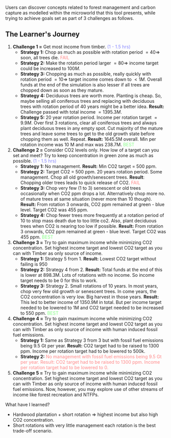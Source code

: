 Users can discover concepts related to forest management and carbon capture as modelled within the microworld that this tool presents, while trying to achieve goals set as part of 3 challenges as follows.

## The Learner's Journey

1. **Challenge 1 =** Get most income from timber. <font color="8888FF">(1 - 1.5 hrs)</font>
	* **Strategy 1:** Chop as much as possible with rotation period $= 40 \Rightarrow$ soon, all trees die. <font color="FF8888">FAIL</font>
	* **Strategy 2:** Make the rotation period larger $= 80 \Rightarrow$ income target could be increased to $100 M$.
	* **Strategy 3:** Chopping as much as possible, really quickly with rotation period $= 10 \Rightarrow$ target income comes down to $< 1M$. Overall funds at the end of the simulation is also lesser if all trees are chopped down as soon as they mature.
	* **Strategy 4:** Deciduous trees are worth more. Planting is cheap. So, maybe selling all coniferous trees and replacing with deciduous trees with rotation period of 40 years might be a better idea. **Result:** Challenge passed with total income $= 1395.3M$.
	* **Strategy 5:** 20 year rotation period. Income per rotation target $= 9.9M$. Over first 3 rotations, clear all coniferous trees and always plant deciduous trees in any empty spot. Cut majority of the mature trees and leave some trees to get to the old growth state before chopping them as well. Repeat. **Result:** 1645.5M overall. Min per rotation income was 10 M and max was 238.7M. <font color="88FF88">BEST</font>
2. **Challenge 2 =** Consider CO2 levels only. How low of a target can you set and meet? Try to keep concentration in green zone as much as possible. <font color="8888FF">(1 - 1.5 hrs)</font>
	* **Strategy 1:** No management. **Result:** Min CO2 target = 500 ppm.
	* **Strategy 2:** Target CO2 = 500 ppm. 20 years rotation period. Some management. Chop all old growth/senescent trees. **Result**: Chopping older trees leads to quick release of CO2. <font color="FF8888">FAIL</font>
	* **Strategy 3:** Chop very few (1 to 3) senescent or old trees occasionally when CO2 ppm drops a lot. Alternatively chop more no. of mature trees at same situation (never more than 10 though). **Result:** From rotation 3 onwards, CO2 ppm remained at green - blue level. Target CO2 was 455 ppm. 
	* **Strategy 4:** Chop fewer trees more frequently at a rotation period of 10 to stop mass death due to too little co2. Also, plant deciduous trees when CO2 is nearing too low if possible.  **Result:** From rotation 3 onwards, CO2 ppm remained at green - blue level. Target CO2 was 455 ppm. <font color="88FF88">BEST</font>
3. **Challenge 3 =** Try to gain maximum income while minimizing CO2 concentration. Set highest income target and lowest CO2 target as you can with Timber as only source of income.
	* **Strategy 1:** Strategy 5 from 1. **Result:** Lowest CO2 target without failing is 950
	* **Strategy 2:** Strategy 4 from 2. **Result:** Total funds at the end of this is lower at 898.3M. Lots of rotations with no income. So income target needs to be 0 for this to work.  
	* **Strategy 3:** Strategy 2. Small rotations of 10 years. In most years, chop very few old growth or senescent trees. In come years, the CO2 concentration is very low. Big harvest in those years. **Result:** This led to better income of 1350.9M in total. But per income target needed to be lowered to 1M and CO2 target needed to be increased to 550 ppm. <font color="88FF88">BEST</font>
4. **Challenge 4 =** Try to gain maximum income while minimizing CO2 concentration. Set highest income target and lowest CO2 target as you can with Timber as only source of income with human induced fossil fuel emissions.
	 * **Strategy 1:** Same as Strategy 3 from 3 but with fossil fuel emissions being 9.5 Gt per year. **Result:** CO2 target had to be raised to 1300 ppm. Income per rotation target had to be lowered to 500k.
	 * **Strategy 2:** <font color="FF8888">No management with fossil fuel emissions being 9.5 Gt per year. Result: CO2 target had to be raised to 1300 ppm. Income per rotation target had to be lowered to 0.</font>
5. **Challenge 5 =** Try to gain maximum income while minimizing CO2 concentration. Set highest income target and lowest CO2 target as you can with Timber as only source of income with human induced fossil fuel emissions. Now, however, you may explore use of other streams of income like forest recreation and NTFPs.

What have I learned?
* Hardwood plantation + short rotation $\Rightarrow$ highest income but also high CO2 concentration.
* Short rotations with very little management each rotation is the best trade-off scenario.